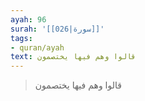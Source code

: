 ```yaml
---
ayah: 96
surah: '[[026|سورة]]'
tags:
- quran/ayah
text: قالوا وهم فيها يختصمون
---
```

> قالوا وهم فيها يختصمون
